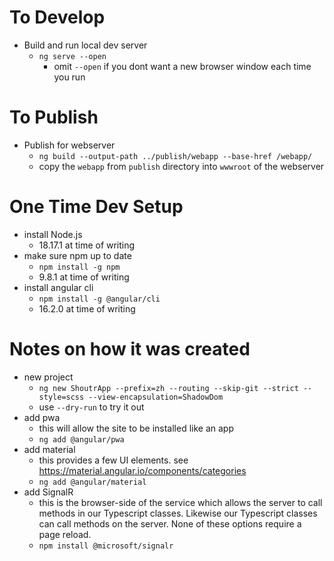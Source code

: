 
# To Develop

- Build and run local dev server
  - `ng serve --open`
    - omit `--open` if you dont want a new browser window each time you run

# To Publish

- Publish for webserver
  - `ng build --output-path ../publish/webapp --base-href /webapp/`
  - copy the `webapp` from `publish` directory into `wwwroot` of the webserver

# One Time Dev Setup

- install Node.js
  - 18.17.1 at time of writing
- make sure npm up to date
  - `npm install -g npm`
  - 9.8.1 at time of writing
- install angular cli
  - `npm install -g @angular/cli`
  - 16.2.0 at time of writing
 
# Notes on how it was created

- new project
  - `ng new ShoutrApp --prefix=zh --routing --skip-git --strict --style=scss --view-encapsulation=ShadowDom`
  - use `--dry-run` to try it out
- add pwa
  - this will allow the site to be installed like an app
  - `ng add @angular/pwa`
- add material
  - this provides a few UI elements. see <https://material.angular.io/components/categories>
  - `ng add @angular/material`
- add SignalR
  - this is the browser-side of the service which allows the server to call methods in our Typescript classes. Likewise our Typescript classes can call methods on the server. None of these options require a page reload.
  - `npm install @microsoft/signalr`